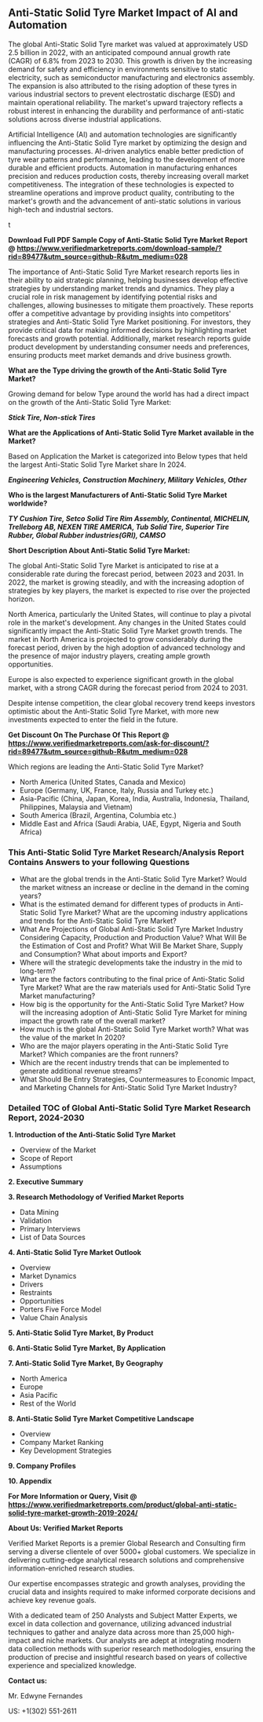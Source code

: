 <h2>Anti-Static Solid Tyre Market Impact of AI and Automation</h2><p>The global Anti-Static Solid Tyre market was valued at approximately USD 2.5 billion in 2022, with an anticipated compound annual growth rate (CAGR) of 6.8% from 2023 to 2030. This growth is driven by the increasing demand for safety and efficiency in environments sensitive to static electricity, such as semiconductor manufacturing and electronics assembly. The expansion is also attributed to the rising adoption of these tyres in various industrial sectors to prevent electrostatic discharge (ESD) and maintain operational reliability. The market's upward trajectory reflects a robust interest in enhancing the durability and performance of anti-static solutions across diverse industrial applications.</p><p>Artificial Intelligence (AI) and automation technologies are significantly influencing the Anti-Static Solid Tyre market by optimizing the design and manufacturing processes. AI-driven analytics enable better prediction of tyre wear patterns and performance, leading to the development of more durable and efficient products. Automation in manufacturing enhances precision and reduces production costs, thereby increasing overall market competitiveness. The integration of these technologies is expected to streamline operations and improve product quality, contributing to the market's growth and the advancement of anti-static solutions in various high-tech and industrial sectors.</p>t</p><p id="" class=""><strong>Download Full PDF Sample Copy of Anti-Static Solid Tyre Market Report @ <a href="https://www.verifiedmarketreports.com/download-sample/?rid=89477&utm_source=github-R&utm_medium=028" target="_blank">https://www.verifiedmarketreports.com/download-sample/?rid=89477&utm_source=github-R&utm_medium=028</a></strong></p><p>The importance of&nbsp;Anti-Static Solid Tyre Market research reports lies in their ability to aid strategic planning, helping businesses develop effective strategies by understanding market trends and dynamics. They play a crucial role in risk management by identifying potential risks and challenges, allowing businesses to mitigate them proactively. These reports offer a competitive advantage by providing insights into competitors' strategies and Anti-Static Solid Tyre Market positioning. For investors, they provide critical data for making informed decisions by highlighting market forecasts and growth potential. Additionally, market research reports guide product development by understanding consumer needs and preferences, ensuring products meet market demands and drive business growth.</p><p><strong>What are the&nbsp;Type driving the growth of the Anti-Static Solid Tyre Market?</strong></p><p id="" class="">Growing demand for below Type around the world has had a direct impact on the growth of the Anti-Static Solid Tyre Market:</p><em><strong>Stick Tire, Non-stick Tires</strong></em></p><strong>What are the&nbsp;Applications&nbsp;of Anti-Static Solid Tyre Market available in the Market?</strong></p><p id="" class="">Based on Application the Market is categorized into Below types that held the largest Anti-Static Solid Tyre Market share In 2024.</p><em><strong>Engineering Vehicles, Construction Machinery, Military Vehicles, Other</strong></em></p><strong>Who is the largest Manufacturers of Anti-Static Solid Tyre Market worldwide?</strong></p><p><em><strong>TY Cushion Tire, Setco Solid Tire Rim Assembly, Continental, MICHELIN, Trelleborg AB, NEXEN TIRE AMERICA, Tub Solid Tire, Superior Tire Rubber, Global Rubber industries(GRI), CAMSO</strong></em></p><p id="" class=""><strong>Short Description About Anti-Static Solid Tyre Market:</strong></p><p>The global Anti-Static Solid Tyre Market is anticipated to rise at a considerable rate during the forecast period, between 2023 and 2031. In 2022, the market is growing steadily, and with the increasing adoption of strategies by key players, the market is expected to rise over the projected horizon.</p><p>North America, particularly the United States, will continue to play a pivotal role in the market's development. Any changes in the United States could significantly impact the Anti-Static Solid Tyre Market growth trends. The market in North America is projected to grow considerably during the forecast period, driven by the high adoption of advanced technology and the presence of major industry players, creating ample growth opportunities.</p><p>Europe is also expected to experience significant growth in the global market, with a strong CAGR during the forecast period from 2024 to 2031.</p><p>Despite intense competition, the clear global recovery trend keeps investors optimistic about the Anti-Static Solid Tyre Market, with more new investments expected to enter the field in the future.</p><p id="" class=""><strong>Get Discount On The Purchase Of This Report @ <a href="https://www.verifiedmarketreports.com/ask-for-discount/?rid=89477&utm_source=github-R&utm_medium=028" target="_blank">https://www.verifiedmarketreports.com/ask-for-discount/?rid=89477&utm_source=github-R&utm_medium=028</a></strong></p>Which regions are leading the Anti-Static Solid Tyre Market?</p><ul><li>North America (United States, Canada and Mexico)</li><li>Europe (Germany, UK, France, Italy, Russia and Turkey etc.)</li><li>Asia-Pacific (China, Japan, Korea, India, Australia, Indonesia, Thailand, Philippines, Malaysia and Vietnam)</li><li>South America (Brazil, Argentina, Columbia etc.)</li><li>Middle East and Africa (Saudi Arabia, UAE, Egypt, Nigeria and South Africa)</li></ul><h3 id="" class="">This Anti-Static Solid Tyre Market Research/Analysis Report Contains Answers to your following Questions</h3><ul><li>What are the global trends in the Anti-Static Solid Tyre Market? Would the market witness an increase or decline in the demand in the coming years?</li><li>What is the estimated demand for different types of products in Anti-Static Solid Tyre Market? What are the upcoming industry applications and trends for the Anti-Static Solid Tyre Market?</li><li>What Are Projections of Global Anti-Static Solid Tyre Market Industry Considering Capacity, Production and Production Value? What Will Be the Estimation of Cost and Profit? What Will Be Market Share, Supply and Consumption? What about imports and Export?</li><li>Where will the strategic developments take the industry in the mid to long-term?</li><li>What are the factors contributing to the final price of Anti-Static Solid Tyre Market? What are the raw materials used for Anti-Static Solid Tyre Market manufacturing?</li><li>How big is the opportunity for the Anti-Static Solid Tyre Market? How will the increasing adoption of Anti-Static Solid Tyre Market for mining impact the growth rate of the overall market?</li><li>How much is the global Anti-Static Solid Tyre Market worth? What was the value of the market In 2020?</li><li>Who are the major players operating in the Anti-Static Solid Tyre Market? Which companies are the front runners?</li><li>Which are the recent industry trends that can be implemented to generate additional revenue streams?</li><li>What Should Be Entry Strategies, Countermeasures to Economic Impact, and Marketing Channels for Anti-Static Solid Tyre Market Industry?</li></ul><h3 id="" class="">Detailed TOC of Global Anti-Static Solid Tyre Market Research Report, 2024-2030</h3><p id="" class=""><strong>1. Introduction of the Anti-Static Solid Tyre Market</strong></p><ul><li>Overview of the Market</li><li>Scope of Report</li><li>Assumptions</li></ul><p id="" class=""><strong>2. Executive Summary</strong></p><p id="" class=""><strong>3. Research Methodology of Verified Market Reports</strong></p><ul><li>Data Mining</li><li>Validation</li><li>Primary Interviews</li><li>List of Data Sources</li></ul><p id="" class=""><strong>4. Anti-Static Solid Tyre Market Outlook</strong></p><ul><li>Overview</li><li>Market Dynamics</li><li>Drivers</li><li>Restraints</li><li>Opportunities</li><li>Porters Five Force Model</li><li>Value Chain Analysis</li></ul><p id="" class=""><strong>5. Anti-Static Solid Tyre Market, By Product</strong></p><p id="" class=""><strong>6. Anti-Static Solid Tyre Market, By Application</strong></p><p id="" class=""><strong>7. Anti-Static Solid Tyre Market, By Geography</strong></p><ul><li>North America</li><li>Europe</li><li>Asia Pacific</li><li>Rest of the World</li></ul><p id="" class=""><strong>8. Anti-Static Solid Tyre Market Competitive Landscape</strong></p><ul><li>Overview</li><li>Company Market Ranking</li><li>Key Development Strategies</li></ul><p id="" class=""><strong>9. Company Profiles</strong></p><p id="" class=""><strong>10. Appendix</strong></p><p id="" class=""><strong>For More Information or Query, Visit @ <a href="https://www.verifiedmarketreports.com/product/global-anti-static-solid-tyre-market-growth-2019-2024/" target="_blank">https://www.verifiedmarketreports.com/product/global-anti-static-solid-tyre-market-growth-2019-2024/</a></strong></p><p id="" class=""><strong>About Us: Verified Market Reports</strong></p><p id="" class="">Verified Market Reports is a premier Global Research and Consulting firm serving a diverse clientele of over 5000+ global customers. We specialize in delivering cutting-edge analytical research solutions and comprehensive information-enriched research studies.</p><p id="" class="">Our expertise encompasses strategic and growth analyses, providing the crucial data and insights required to make informed corporate decisions and achieve key revenue goals.</p><p id="" class="">With a dedicated team of 250 Analysts and Subject Matter Experts, we excel in data collection and governance, utilizing advanced industrial techniques to gather and analyze data across more than 25,000 high-impact and niche markets. Our analysts are adept at integrating modern data collection methods with superior research methodologies, ensuring the production of precise and insightful research based on years of collective experience and specialized knowledge.</p><p id="" class=""><strong>Contact us:</strong></p><p id="" class="">Mr. Edwyne Fernandes</p><p id="" class="">US: +1(302) 551-2611</p>